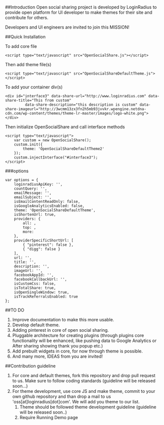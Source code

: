 ##Introduction 
Open social sharing project is developed by LoginRadius to provide open platform for UI developer to make themes for their site and contribute for others.

Developers and UI engineers are invited to join this MISSION!

##Quick Installation

To add core file

    <script type="text/javascript" src="OpenSocialShare.js"></script>

Then add theme file(s)

    <script type="text/javascript" src="OpenSocialShareDefaultTheme.js"></script>


To add your container div(s)

    <div id="interface3" data-share-url="http://www.loginradius.com" data-share-title="This from custom"
             data-share-description="this description is custom" data-share-imageurl="http://3wcmm13zx3fn2h5mb93jvvkr.wpengine.netdna-cdn.com/wp-content/themes/theme-lr-master/images/logo-white.png"></div>



Then initialize OpenSocialShare and call interface methods

    <script type="text/javascript">
        var custom = new OpenSocialShare();
        custom.init({
            theme: 'OpenSocialShareDefaultTheme2'
        });
        custom.injectInterface("#interface3");
    </script>


###options

    var options = {
        loginradiusApiKey: '',
        countQuery: '',
        emailMessage: '',
        emailSubject: '',
        isEmailContentReadOnly: false,
        isGoogleAnalyticsEnabled: false,
        theme: 'OpenSocialShareDefaultTheme',
        isShortenUrl: true,
        providers: {
            all: ,
            top: ,
            more: 
        },
        providerSpecificShortUrl: [
			{ "pinterest": false },
			{ "digg": false }
        ],
        url: '',
        title: '',
        description: '',
        imageUrl: '',
        facebookAppId: '',
        facebookCallbackUrl: '',
        isCustomCss: false,
        isTotalShare: true,
        isOpenSingleWindow: true,
        isTrackReferralsEnabled: true
    };


##TO DO
1. Improve documentation to make this more usable.
2. Develop default theme.
2. Adding pinterest in core of open social sharing.
3. Pluggable architecture for creating plugins (through plugins core functionality will be enhanced, like pushing data to Google Analytics or After sharing showing thank you popup etc.)
4. Add prebuilt widgets in core, for now through theme is possible.
5. And many more, IDEAS from you are invited!


##Contribution guideline
1. For core and default themes, fork this repository and drop pull request to us. Make sure to follow coding standards (guideline will be released soon...)
2. For theme development, use core JS and make theme, commit to your own github repository and than drop a mail to us 'oss[at]loginradius[dot]com'. We will add you theme to our list.
	1. Theme should be followed theme development guideline (guideline will be released soon..)
	2. Require Running Demo page

